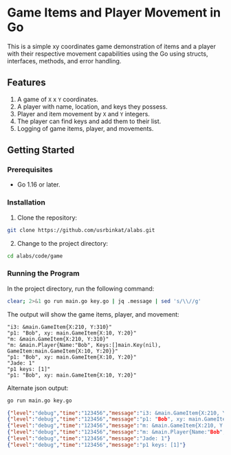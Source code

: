 # Game Items and Player Movement in Go

This is a simple xy coordinates game demonstration of items and a player with their respective movement capabilities using the Go using structs, interfaces, methods, and error handling.

## Features

1. A game of `X` x `Y` coordinates.
2. A player with name, location, and keys they possess.
3. Player and item movement by `X` and `Y` integers.
4. The player can find keys and add them to their list.
5. Logging of game items, player, and movements.

## Getting Started

### Prerequisites

- Go 1.16 or later.

### Installation

1. Clone the repository:

```bash
git clone https://github.com/usrbinkat/alabs.git
```

2. Change to the project directory:

```bash
cd alabs/code/game
```

### Running the Program

In the project directory, run the following command:

```bash
clear; 2>&1 go run main.go key.go | jq .message | sed 's/\\//g'
```

The output will show the game items, player, and movement:

```log
"i3: &main.GameItem{X:210, Y:310}"
"p1: "Bob", xy: main.GameItem{X:10, Y:20}"
"m: &main.GameItem{X:210, Y:310}"
"m: &main.Player{Name:"Bob", Keys:[]main.Key(nil), GameItem:main.GameItem{X:10, Y:20}}"
"p1: "Bob", xy: main.GameItem{X:10, Y:20}"
"Jade: 1"
"p1 keys: [1]"
"p1: "Bob", xy: main.GameItem{X:10, Y:20}"
```

Alternate json output:

```bash
go run main.go key.go
```

```json
{"level":"debug","time":"123456","message":"i3: &main.GameItem{X:210, Y:310}"}
{"level":"debug","time":"123456","message":"p1: "Bob", xy: main.GameItem{X:10, Y:20}"}
{"level":"debug","time":"123456","message":"m: &main.GameItem{X:210, Y:310}"}
{"level":"debug","time":"123456","message":"m: &main.Player{Name:"Bob", Keys:[]main.Key(nil), GameItem:main.GameItem{X:10, Y:20}}"}
{"level":"debug","time":"123456","message":"Jade: 1"}
{"level":"debug","time":"123456","message":"p1 keys: [1]"}

```
